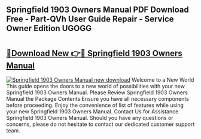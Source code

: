 ## Springfield 1903 Owners Manual PDF Download Free - Part-QVh User Guide Repair - Service Owner Edition UGOGG

# <h2><a href="http://bc63506.oget.top/?id=Springfield+1903+Owners+Manual">🔗Download New 👉🔴 Springfield 1903 Owners Manual</a></h2>

[![Springfield 1903 Owners Manual new download](https://i.imgur.com/5g1atiW.png)](http://bc63506.oget.top/?id=Springfield+1903+Owners+Manual)
Welcome to a New World This guide opens the doors to a new world of possibilities with your new Springfield 1903 Owners Manual. Please Review Springfield 1903 Owners Manual the Package Contents Ensure you have all necessary components before proceeding. Enjoy the convenience of list of features while using your new Springfield 1903 Owners Manual. Contact Us for Assistance Springfield 1903 Owners Manual. Should you have any questions or concerns, please do not hesitate to contact our dedicated customer support team.
